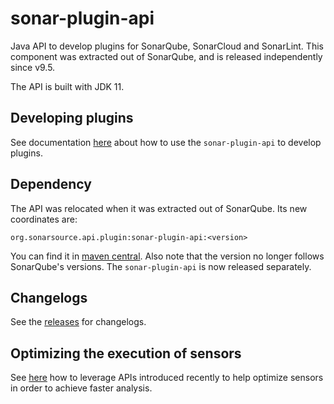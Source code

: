 # sonar-plugin-api
Java API to develop plugins for SonarQube, SonarCloud and SonarLint.
This component was extracted out of SonarQube, and is released independently since v9.5.

The API is built with JDK 11.

## Developing plugins
See documentation [here](https://docs.sonarqube.org/latest/extend/developing-plugin/) about how to use the `sonar-plugin-api` to develop plugins.

## Dependency
The API was relocated when it was extracted out of SonarQube. Its new coordinates are:
```
org.sonarsource.api.plugin:sonar-plugin-api:<version>
```
You can find it in [maven central](https://mvnrepository.com/artifact/org.sonarsource.api.plugin/sonar-plugin-api).
Also note that the version no longer follows SonarQube's versions. The `sonar-plugin-api` is now released separately.

## Changelogs
See the [releases](https://github.com/SonarSource/sonar-plugin-api/releases) for changelogs. 

## Optimizing the execution of sensors
See [here](docs/optimize-sensors.md) how to leverage APIs introduced recently to help optimize sensors in order to achieve faster analysis.
